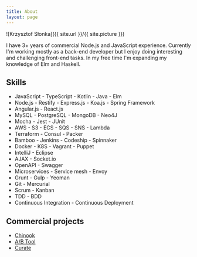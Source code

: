 ```yaml
---
title: About
layout: page
---
```

![Krzysztof Słonka]({{ site.url }}/{{ site.picture }})

<p>I have 3+ years of commercial Node.js and JavaScript experience. Currently I'm working mostly as a back-end developer but I enjoy doing interesting and challenging front-end tasks. In my free time I'm expanding my knowledge of Elm and Haskell.</p>

<h2>Skills</h2>

<ul class="skill-list">
	<li>JavaScript - TypeScript - Kotlin - Java - Elm</li>
	<li>Node.js - Restify - Express.js - Koa.js - Spring Framework</li>
	<li>Angular.js - React.js</li>
	<li>MySQL - PostgreSQL - MongoDB - Neo4J</li>
	<li>Mocha - Jest - JUnit</li>
	<li>AWS - S3 - ECS - SQS - SNS - Lambda</li>
	<li>Terraform - Consul - Packer</li>
    <li>Bamboo - Jenkins - Codeship - Spinnaker</li>
	<li>Docker - K8S - Vagrant - Puppet</li>
	<li>IntelliJ - Eclipse</li>
	<li>AJAX - Socket.io</li>
	<li>OpenAPI - Swagger</li>
	<li>Microservices - Service mesh - Envoy</li>
	<li>Grunt - Gulp - Yeoman</li>
	<li>Git - Mercurial</li>
	<li>Scrum - Kanban</li>
	<li>TDD - BDD</li>
	<li>Continuous Integration - Continuous Deployment</li>
</ul>

<h2>Commercial projects</h2>

<ul>
	<li><a href="https://www.schibsted.pl/news/improvement-year-makes-magic-front-page-editing/">Chinook</a></li>
	<li><a href="https://www.schibsted.pl/news/easier-way-for-journalists-to-test-their-headlines/">A/B Tool</a></li>
	<li><a href="https://www.schibsted.com/no/Press-Room/News-archive/2018/Aftenpostens-reinvented-frontpage-Best-in-Europe/">Curate</a></li>
</ul>
